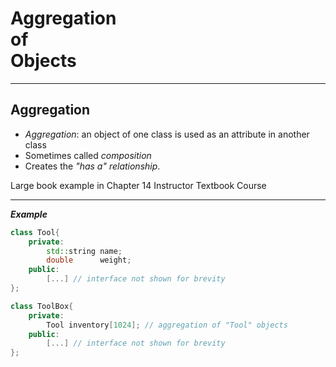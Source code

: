 # Aggregation <br />of<br />Objects

---

## Aggregation

* _Aggregation_: an object of one class is used as an attribute in another class
* Sometimes called _composition_
* Creates the _"has a" relationship_.

Large book example in Chapter 14
    Instructor
    Textbook
    Course

---

__*Example*__

```cpp
class Tool{
    private:
        std::string name;
        double      weight;
    public:
        [...] // interface not shown for brevity
};

class ToolBox{
    private:
        Tool inventory[1024]; // aggregation of "Tool" objects
    public:
        [...] // interface not shown for brevity
};
```

